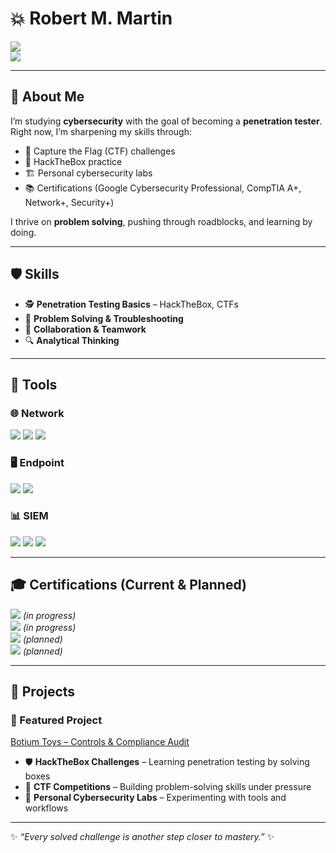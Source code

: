 # 💥 Robert M. Martin  

<a href="https://www.linkedin.com/in/robert-martin-653820263/"><img src="https://img.shields.io/badge/-LinkedIn-0072b1?&style=for-the-badge&logo=linkedin&logoColor=white" /></a>  
<a href="https://github.com/Joettyy"><img src="https://img.shields.io/badge/-GitHub-181717?&style=for-the-badge&logo=github&logoColor=white" /></a>  

---

## 👋 About Me  
I’m studying **cybersecurity** with the goal of becoming a **penetration tester**.  
Right now, I’m sharpening my skills through:  

- 🎯 Capture the Flag (CTF) challenges  
- 🔐 HackTheBox practice  
- 🏗 Personal cybersecurity labs  
- 📚 Certifications (Google Cybersecurity Professional, CompTIA A+, Network+, Security+)  

I thrive on **problem solving**, pushing through roadblocks, and learning by doing.  

---

## 🛡 Skills  

- 🕵️ **Penetration Testing Basics** – HackTheBox, CTFs  
- 🧩 **Problem Solving & Troubleshooting**  
- 🤝 **Collaboration & Teamwork**  
- 🔍 **Analytical Thinking**  

---

## 🧰 Tools  

### 🌐 Network  
<img src="https://img.shields.io/badge/-Wireshark-1679A7?&style=for-the-badge&logo=Wireshark&logoColor=white" />  
<img src="https://img.shields.io/badge/-Suricata-EF3B2D?&style=for-the-badge&logo=Suricata&logoColor=white" />  
<img src="https://img.shields.io/badge/-Zeek-777BB4?&style=for-the-badge&logo=Zeek&logoColor=white" />  

### 🖥 Endpoint  
<img src="https://img.shields.io/badge/-Microsoft_Defender_for_Endpoint-00A4EF?&style=for-the-badge&logo=Microsoft&logoColor=white" />  
<img src="https://img.shields.io/badge/-Velociraptor-4B275F?&style=for-the-badge&logo=Velociraptor&logoColor=white" />  

### 📊 SIEM  
<img src="https://img.shields.io/badge/-Microsoft_Sentinel-0078D4?&style=for-the-badge&logo=Microsoft&logoColor=white" />  
<img src="https://img.shields.io/badge/-Splunk-000000?&style=for-the-badge&logo=Splunk&logoColor=white" />  
<img src="https://img.shields.io/badge/-Elastic-005571?&style=for-the-badge&logo=Elastic&logoColor=white" />  

---

## 🎓 Certifications (Current & Planned)  

<img src="https://img.shields.io/badge/-Google_Cybersecurity_Professional-4285F4?&style=for-the-badge&logo=google&logoColor=white" /> *(in progress)*  
<img src="https://img.shields.io/badge/-CompTIA_A%2B-4D4D4D?&style=for-the-badge&logo=CompTIA&logoColor=white" /> *(in progress)*  
<img src="https://img.shields.io/badge/-CompTIA_Network%2B-007ACC?&style=for-the-badge&logo=CompTIA&logoColor=white" /> *(planned)*  
<img src="https://img.shields.io/badge/-CompTIA_Security%2B-FF0000?&style=for-the-badge&logo=CompTIA&logoColor=white" /> *(planned)*  

---

## 🔬 Projects  
### 🔗 Featured Project  
[Botium Toys – Controls & Compliance Audit](https://github.com/Joettyy/botium-toys-audit)  
- 🛡 **HackTheBox Challenges** – Learning penetration testing by solving boxes  
- 🎯 **CTF Competitions** – Building problem-solving skills under pressure  
- 🧪 **Personal Cybersecurity Labs** – Experimenting with tools and workflows  

---

✨ *“Every solved challenge is another step closer to mastery.”* ✨  
